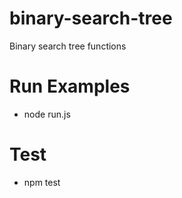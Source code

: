 # binary-search-tree

Binary search tree functions

# Run Examples

-   node run.js

# Test

-   npm test

